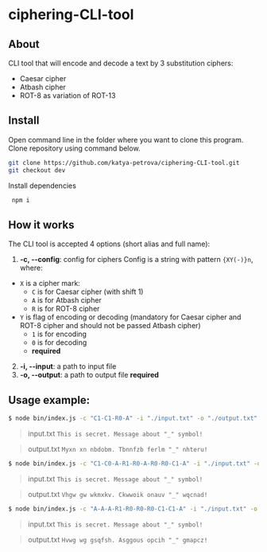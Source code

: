 # ciphering-CLI-tool

## About

CLI tool that will encode and decode a text by 3 substitution ciphers:
- Caesar cipher
- Atbash cipher
- ROT-8 as variation of ROT-13

## Install

Open command line in the folder where you want to clone this program. Clone repository using command below.
```bash
git clone https://github.com/katya-petrova/ciphering-CLI-tool.git
git checkout dev
```

Install dependencies
```bash
 npm i
```

## How it works

The CLI tool is accepted 4 options (short alias and full name):

1.  **-c, --config**: config for ciphers
Config is a string with pattern `{XY(-)}n`, where:
  * `X` is a cipher mark:
    * `C` is for Caesar cipher (with shift 1)
    * `A` is for Atbash cipher
    * `R` is for ROT-8 cipher
  * `Y` is flag of encoding or decoding (mandatory for Caesar cipher and ROT-8 cipher and should not be passed Atbash cipher)
    * `1` is for encoding
    * `0` is for decoding
    * **required**
2.  **-i, --input**: a path to input file
3.  **-o, --output**: a path to output file
     **required**

## Usage example:

```bash
$ node bin/index.js -c "C1-C1-R0-A" -i "./input.txt" -o "./output.txt"
```

> input.txt
> `This is secret. Message about "_" symbol!`

> output.txt
> `Myxn xn nbdobm. Tbnnfzb ferlm "_" nhteru!`

```bash
$ node bin/index.js -c "C1-C0-A-R1-R0-A-R0-R0-C1-A" -i "./input.txt" -o "./output.txt"
```

> input.txt
> `This is secret. Message about "_" symbol!`

> output.txt
> `Vhgw gw wkmxkv. Ckwwoik onauv "_" wqcnad!`

```bash
$ node bin/index.js -c "A-A-A-R1-R0-R0-R0-C1-C1-A" -i "./input.txt" -o "./output.txt"
```

> input.txt
> `This is secret. Message about "_" symbol!`

> output.txt
> `Hvwg wg gsqfsh. Asggous opcih "_" gmapcz!`
```